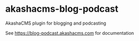 # akashacms-blog-podcast
AkashaCMS plugin for blogging and podcasting

See https://blog-podcast.akashacms.com for documentation
